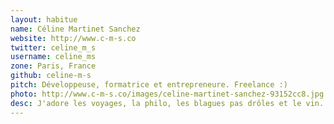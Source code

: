 ```yaml
---
layout: habitue
name: Céline Martinet Sanchez
website: http://www.c-m-s.co
twitter: celine_m_s
username: celine_ms
zone: Paris, France
github: celine-m-s
pitch: Développeuse, formatrice et entrepreneure. Freelance :)
photo: http://www.c-m-s.co/images/celine-martinet-sanchez-93152cc8.jpg
desc: J'adore les voyages, la philo, les blagues pas drôles et le vin. Je vais là où on ne m'attend pas !
---
```

